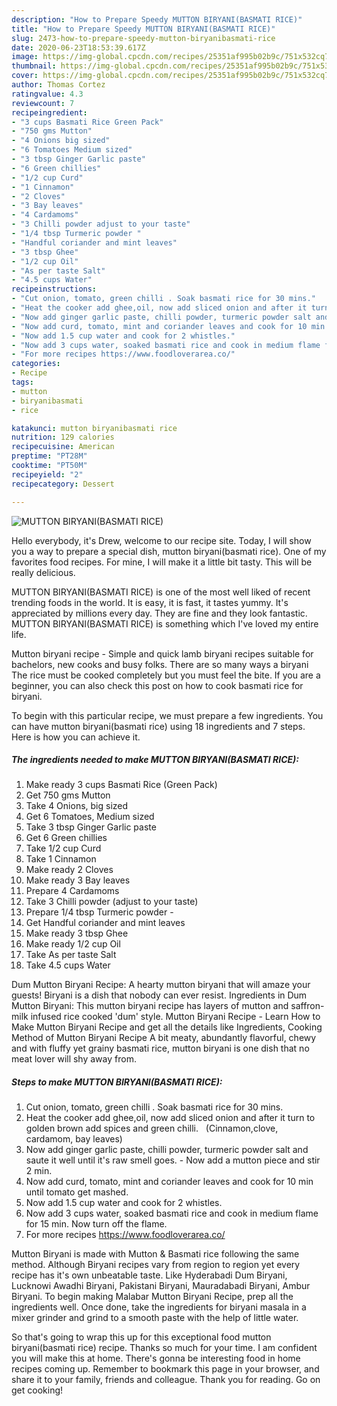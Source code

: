 ```yaml
---
description: "How to Prepare Speedy MUTTON BIRYANI(BASMATI RICE)"
title: "How to Prepare Speedy MUTTON BIRYANI(BASMATI RICE)"
slug: 2473-how-to-prepare-speedy-mutton-biryanibasmati-rice
date: 2020-06-23T18:53:39.617Z
image: https://img-global.cpcdn.com/recipes/25351af995b02b9c/751x532cq70/mutton-biryanibasmati-rice-recipe-main-photo.jpg
thumbnail: https://img-global.cpcdn.com/recipes/25351af995b02b9c/751x532cq70/mutton-biryanibasmati-rice-recipe-main-photo.jpg
cover: https://img-global.cpcdn.com/recipes/25351af995b02b9c/751x532cq70/mutton-biryanibasmati-rice-recipe-main-photo.jpg
author: Thomas Cortez
ratingvalue: 4.3
reviewcount: 7
recipeingredient:
- "3 cups Basmati Rice Green Pack"
- "750 gms Mutton"
- "4 Onions big sized"
- "6 Tomatoes Medium sized"
- "3 tbsp Ginger Garlic paste"
- "6 Green chillies"
- "1/2 cup Curd"
- "1 Cinnamon"
- "2 Cloves"
- "3 Bay leaves"
- "4 Cardamoms"
- "3 Chilli powder adjust to your taste"
- "1/4 tbsp Turmeric powder "
- "Handful coriander and mint leaves"
- "3 tbsp Ghee"
- "1/2 cup Oil"
- "As per taste Salt"
- "4.5 cups Water"
recipeinstructions:
- "Cut onion, tomato, green chilli . Soak basmati rice for 30 mins."
- "Heat the cooker add ghee,oil, now add sliced onion and after it turn to golden brown add spices and green chilli.   (Cinnamon,clove, cardamom, bay leaves)"
- "Now add ginger garlic paste, chilli powder, turmeric powder salt and saute it well until it&#39;s raw smell goes. Now add a mutton piece and stir 2 min."
- "Now add curd, tomato, mint and coriander leaves and cook for 10 min until tomato get mashed."
- "Now add 1.5 cup water and cook for 2 whistles."
- "Now add 3 cups water, soaked basmati rice and cook in medium flame for 15 min. Now turn off the flame."
- "For more recipes https://www.foodloverarea.co/"
categories:
- Recipe
tags:
- mutton
- biryanibasmati
- rice

katakunci: mutton biryanibasmati rice 
nutrition: 129 calories
recipecuisine: American
preptime: "PT28M"
cooktime: "PT50M"
recipeyield: "2"
recipecategory: Dessert

---
```



![MUTTON BIRYANI(BASMATI RICE)](https://img-global.cpcdn.com/recipes/25351af995b02b9c/751x532cq70/mutton-biryanibasmati-rice-recipe-main-photo.jpg)

Hello everybody, it's Drew, welcome to our recipe site. Today, I will show you a way to prepare a special dish, mutton biryani(basmati rice). One of my favorites food recipes. For mine, I will make it a little bit tasty. This will be really delicious.

MUTTON BIRYANI(BASMATI RICE) is one of the most well liked of recent trending foods in the world. It is easy, it is fast, it tastes yummy. It's appreciated by millions every day. They are fine and they look fantastic. MUTTON BIRYANI(BASMATI RICE) is something which I've loved my entire life.

Mutton biryani recipe - Simple and quick lamb biryani recipes suitable for bachelors, new cooks and busy folks. There are so many ways a biryani The rice must be cooked completely but you must feel the bite. If you are a beginner, you can also check this post on how to cook basmati rice for biryani.


To begin with this particular recipe, we must prepare a few ingredients. You can have mutton biryani(basmati rice) using 18 ingredients and 7 steps. Here is how you can achieve it.

<!--inarticleads1-->

##### The ingredients needed to make MUTTON BIRYANI(BASMATI RICE):

1. Make ready 3 cups Basmati Rice (Green Pack)
1. Get 750 gms Mutton
1. Take 4 Onions, big sized
1. Get 6 Tomatoes, Medium sized
1. Take 3 tbsp Ginger Garlic paste
1. Get 6 Green chillies
1. Take 1/2 cup Curd
1. Take 1 Cinnamon
1. Make ready 2 Cloves
1. Make ready 3 Bay leaves
1. Prepare 4 Cardamoms
1. Take 3 Chilli powder (adjust to your taste)
1. Prepare 1/4 tbsp Turmeric powder -
1. Get Handful coriander and mint leaves
1. Make ready 3 tbsp Ghee
1. Make ready 1/2 cup Oil
1. Take As per taste Salt
1. Take 4.5 cups Water


Dum Mutton Biryani Recipe: A hearty mutton biryani that will amaze your guests! Biryani is a dish that nobody can ever resist. Ingredients in Dum Mutton Biryani: This mutton biryani recipe has layers of mutton and saffron-milk infused rice cooked &#39;dum&#39; style. Mutton Biryani Recipe - Learn How to Make Mutton Biryani Recipe and get all the details like Ingredients, Cooking Method of Mutton Biryani Recipe A bit meaty, abundantly flavorful, chewy and with fluffy yet grainy basmati rice, mutton biryani is one dish that no meat lover will shy away from. 

<!--inarticleads2-->

##### Steps to make MUTTON BIRYANI(BASMATI RICE):

1. Cut onion, tomato, green chilli . Soak basmati rice for 30 mins.
1. Heat the cooker add ghee,oil, now add sliced onion and after it turn to golden brown add spices and green chilli.   (Cinnamon,clove, cardamom, bay leaves)
1. Now add ginger garlic paste, chilli powder, turmeric powder salt and saute it well until it&#39;s raw smell goes. - Now add a mutton piece and stir 2 min.
1. Now add curd, tomato, mint and coriander leaves and cook for 10 min until tomato get mashed.
1. Now add 1.5 cup water and cook for 2 whistles.
1. Now add 3 cups water, soaked basmati rice and cook in medium flame for 15 min. Now turn off the flame.
1. For more recipes https://www.foodloverarea.co/


Mutton Biryani is made with Mutton &amp; Basmati rice following the same method. Although Biryani recipes vary from region to region yet every recipe has it&#39;s own unbeatable taste. Like Hyderabadi Dum Biryani, Lucknowi Awadhi Biryani, Pakistani Biryani, Mauradabadi Biryani, Ambur Biryani. To begin making Malabar Mutton Biryani Recipe, prep all the ingredients well. Once done, take the ingredients for biryani masala in a mixer grinder and grind to a smooth paste with the help of little water. 

So that's going to wrap this up for this exceptional food mutton biryani(basmati rice) recipe. Thanks so much for your time. I am confident you will make this at home. There's gonna be interesting food in home recipes coming up. Remember to bookmark this page in your browser, and share it to your family, friends and colleague. Thank you for reading. Go on get cooking!
